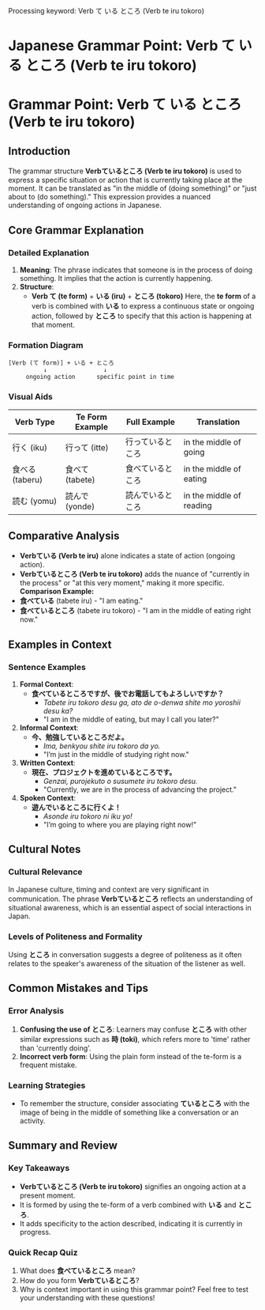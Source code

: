 Processing keyword: Verb て いる ところ (Verb te iru tokoro)
# Japanese Grammar Point: Verb て いる ところ (Verb te iru tokoro)
# Grammar Point: Verb て いる ところ (Verb te iru tokoro)
## Introduction
The grammar structure **Verbているところ (Verb te iru tokoro)** is used to express a specific situation or action that is currently taking place at the moment. It can be translated as "in the middle of (doing something)" or "just about to (do something)." This expression provides a nuanced understanding of ongoing actions in Japanese.
## Core Grammar Explanation
### Detailed Explanation
1. **Meaning**: The phrase indicates that someone is in the process of doing something. It implies that the action is currently happening.
2. **Structure**: 
   - **Verb て (te form)** + **いる (iru)** + **ところ (tokoro)** 
   Here, the **te form** of a verb is combined with **いる** to express a continuous state or ongoing action, followed by **ところ** to specify that this action is happening at that moment.
### Formation Diagram
```
[Verb (て form)] + いる + ところ
          ↓                ↓
     ongoing action      specific point in time
```
### Visual Aids
| Verb Type   | Te Form Example | Full Example                           | Translation                      |
|-------------|----------------|---------------------------------------|----------------------------------|
| 行く (iku)  | 行って (itte)   | 行っているところ                     | in the middle of going          |
| 食べる (taberu) | 食べて (tabete) | 食べているところ                    | in the middle of eating         |
| 読む (yomu) | 読んで (yonde)  | 読んでいるところ                     | in the middle of reading        |
## Comparative Analysis
- **Verbている (Verb te iru)** alone indicates a state of action (ongoing action).
- **Verbているところ (Verb te iru tokoro)** adds the nuance of "currently in the process" or "at this very moment," making it more specific.
**Comparison Example:**
- **食べている** (tabete iru) - "I am eating."
- **食べているところ** (tabete iru tokoro) - "I am in the middle of eating right now."
## Examples in Context
### Sentence Examples
1. **Formal Context**:
   - **食べているところですが、後でお電話してもよろしいですか？**
     - *Tabete iru tokoro desu ga, ato de o-denwa shite mo yoroshii desu ka?*
     - "I am in the middle of eating, but may I call you later?"
2. **Informal Context**:
   - **今、勉強しているところだよ。**
     - *Ima, benkyou shite iru tokoro da yo.*
     - "I’m just in the middle of studying right now."
3. **Written Context**:
   - **現在、プロジェクトを進めているところです。**
     - *Genzai, purojekuto o susumete iru tokoro desu.*
     - "Currently, we are in the process of advancing the project."
4. **Spoken Context**:
   - **遊んでいるところに行くよ！**
     - *Asonde iru tokoro ni iku yo!*
     - "I’m going to where you are playing right now!"
## Cultural Notes
### Cultural Relevance
In Japanese culture, timing and context are very significant in communication. The phrase **Verbているところ** reflects an understanding of situational awareness, which is an essential aspect of social interactions in Japan. 
### Levels of Politeness and Formality
Using **ところ** in conversation suggests a degree of politeness as it often relates to the speaker's awareness of the situation of the listener as well.
## Common Mistakes and Tips
### Error Analysis
1. **Confusing the use of ところ**: Learners may confuse **ところ** with other similar expressions such as **時 (toki)**, which refers more to 'time' rather than 'currently doing'.
2. **Incorrect verb form**: Using the plain form instead of the te-form is a frequent mistake.
### Learning Strategies
- To remember the structure, consider associating **ているところ** with the image of being in the middle of something like a conversation or an activity. 
## Summary and Review
### Key Takeaways
- **Verbているところ (Verb te iru tokoro)** signifies an ongoing action at a present moment.
- It is formed by using the te-form of a verb combined with **いる** and **ところ**.
- It adds specificity to the action described, indicating it is currently in progress.
### Quick Recap Quiz
1. What does **食べているところ** mean?
2. How do you form **Verbているところ**?
3. Why is context important in using this grammar point?
Feel free to test your understanding with these questions!
